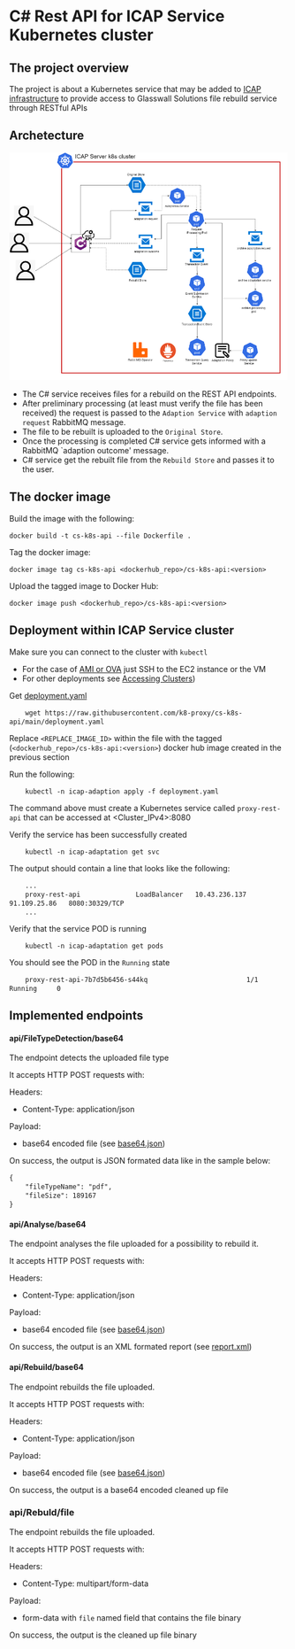 # C# Rest API for ICAP Service Kubernetes cluster

## The project overview

The project is about a Kubernetes service that may be added to [ICAP infrastructure](https://github.com/k8-proxy/icap-infrastructure) to provide access to Glasswall Solutions file rebuild service through RESTful APIs

## Archetecture

![architecture](images/c-sharp-pod.png)

- The C# service receives files for a rebuild on the REST API endpoints.  
- After preliminary processing (at least must verify the file has been received) the request is passed to the `Adaption Service` with `adaption request` RabbitMQ message.  
- The file to be rebuilt is uploaded to the `Original Store`.  
- Once the processing is completed C# service gets informed with a RabbitMQ `adaption outcome' message.  
- C# service get the rebuilt file from the `Rebuild Store` and passes it to the user.  

## The docker image

Build the image with the following:  

```
docker build -t cs-k8s-api --file Dockerfile .
```

Tag the docker image:  

```
docker image tag cs-k8s-api <dockerhub_repo>/cs-k8s-api:<version>
```

Upload the tagged image to Docker Hub:  

```
docker image push <dockerhub_repo>/cs-k8s-api:<version>
```

## Deployment within ICAP Service cluster

Make sure you can connect to the cluster with `kubectl`  
- For the case of [AMI or OVA](https://github.com/k8-proxy/glasswall-servers-eval/wiki) just SSH to the EC2 instance or the VM
- For other deployments see [Accessing Clusters](https://kubernetes.io/docs/tasks/access-application-cluster/access-cluster/))

Get [deployment.yaml](https://github.com/k8-proxy/cs-k8s-api/blob/main/deployment.yaml)

```
    wget https://raw.githubusercontent.com/k8-proxy/cs-k8s-api/main/deployment.yaml
```
Replace `<REPLACE_IMAGE_ID>` within the file with the tagged (`<dockerhub_repo>/cs-k8s-api:<version>`) docker hub image created in the previous section  

Run the following:

```
    kubectl -n icap-adaption apply -f deployment.yaml
```

The command above must create a Kubernetes service called `proxy-rest-api` that can be accessed at <Cluster_IPv4>:8080  

Verify the service has been successfully created  

```
    kubectl -n icap-adaptation get svc
```

The output should contain a line that looks like the following:

```
    ...
    proxy-rest-api              LoadBalancer   10.43.236.137   91.109.25.86   8080:30329/TCP
    ...
```

Verify that the service POD is running  

```
    kubectl -n icap-adaptation get pods
```
You should see the POD in the `Running` state  

```
    proxy-rest-api-7b7d5b6456-s44kq                         1/1     Running     0
```

## Implemented endpoints

#### api/FileTypeDetection/base64

The endpoint detects the uploaded file type

It accepts HTTP POST requests with:  

Headers:  
- Content-Type: application/json  

Payload:  
- base64 encoded file (see [base64.json](./Samples/base64.json))
  
On success, the output is JSON formated data like in the sample below:  
  
```
{
    "fileTypeName": "pdf",
    "fileSize": 189167
}
```
  
#### api/Analyse/base64

The endpoint analyses the file uploaded for a possibility to rebuild it.

It accepts HTTP POST requests with:  

Headers:  
- Content-Type: application/json  

Payload:  
- base64 encoded file (see [base64.json](./Samples/base64.json))
  
On success, the output is an XML formated report (see [report.xml](./Samples/report.xml))  

#### api/Rebuild/base64

The endpoint rebuilds the file uploaded.

It accepts HTTP POST requests with:  

Headers:  
- Content-Type: application/json  

Payload:  
- base64 encoded file (see [base64.json](./Samples/base64.json))
  
On success, the output is a base64 encoded cleaned up file  

### api/Rebuld/file

The endpoint rebuilds the file uploaded.

It accepts HTTP POST requests with:  

Headers:  
- Content-Type: multipart/form-data

Payload:  
- form-data with `file` named field that contains the file binary
  
On success, the output is the cleaned up file binary
